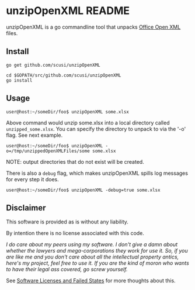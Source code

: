 unzipOpenXML README
===================

unzipOpenXML is a go commandline tool that unpacks [Office Open XML](https://en.wikipedia.org/wiki/Office_Open_XML) files.

Install
-------

```go get github.com/scusi/unzipOpenXML```

```
cd $GOPATH/src/github.com/scusi/unzipOpenXML
go install
```

Usage
-----

```
user@host:~/someDir/foo$ unzipOpenXML some.xlsx
```

Above command would unzip some.xlsx into a local directory called ```unzipped_some.xlsx```.
You can specify the directory to unpack to via the '-o' flag. See next example.

```
user@host:~/someDir/foo$ unzipOpenXML -o=/tmp/unzippedOpenXMLFiles/some some.xlsx
```

NOTE: output directories that do not exist will be created.

There is also a ```debug``` flag, which makes unzipOpenXML spills log messages for every step it does.

```
user@host:~/someDir/foo$ unzipOpenXML -debug=true some.xlsx
```

Disclaimer
----------

This software is provided as is without any liability.

By intention there is no license associated with this code. 

_I do care about my peers using my software. I don't give a damn about whether the lawyers and mega-corporations they work for use it. So, if you are like me and you don't care about all the intellectual property antics, here's my project, feel free to use it. If you are the kind of moron who wants to have their legal ass covered, go screw yourself._

See [Software Licenses and Failed States](http://250bpm.com/blog:82) for more thoughts about this.
